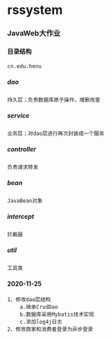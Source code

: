 # rssystem
### JavaWeb大作业
#### 目录结构
    cn.edu.henu
##### dao
    持久层；负责数据库原子操作，增删改查
##### service
    业务层；对dao层进行再次封装成一个服务
##### controller
    负责请求转发
##### bean
    JavaBean对象
##### intercept
    拦截器
##### util
    工具类
#### 2020-11-25
    1、修改dao层结构  
        a.继承CrudDao
        b.数据库采用Mybatis技术实现
        c.添加log4j日志
    2、修改商家和消费者登录为异步登录
